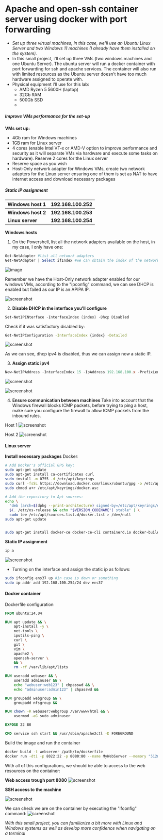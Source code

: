 # Apache and open-ssh container server using docker with port forwarding

-  *Set up three virtual machines, in this case, we'll use an Ubuntu Linux Server and two Windows 11 machines (I already have them installed on the system).*
- In this small project, I'll set up three VMs (two windows machines and one Ubuntu Server). The ubuntu server will run a docker container with port forwarding for ssh and apache services. The container will also run with limited resources as the Ubuntu server doesn't have too much hardware assigned to operate with.
- Physical equipment I'll use for this lab:
	- AMD Ryzen 5 5600H (laptop)
	- 32Gb RAM
	- 500Gb SSD
	- 

##### Improve VMs performance for the set-up
**VMs set up:**
- 4Gb ram for Windows machines
- 1GB ram for Linux server
- 4 cores (enable Intel VT-x or AMD-V option to improve performance and security as it will separate VMs via hardware and execute some tasks on hardware). Reserve 2 cores for the Linux server
- Reserve space as you wish
- Host-Only network adapter for Windows VMs, create two network adapters for the Linux server ensuring one of them is set as NAT to have internet access and download necessary packages 


##### Static IP assignment

| Windows host 1     | 192.168.100.252     |
| ------------------ | ------------------- |
| **Windows host 2** | **192.168.100.253** |
| **Linux server**   | **192.168.100.254** |

**Windows hosts**
1. On the Powershell, list all the network adapters available on the host, in my case, I only have one:
```powershell
Get-NetAdapter #list all network adapters
Get-NetAdapter | Select ifIndex #we can obtain the index of the network adapter we'll configure
```
	
![image](https://github.com/AElX01/Sysadmin-projects/blob/main/Images/Pasted%20image%2020240517151825.png?raw=true)

Remember we have the Host-Only network adapter enabled for our windows VMs, according to the "ipconfig" command, we can see DHCP is enabled but failed as our IP is an APIPA IP.
	
![screenshot](https://github.com/AElX01/Sysadmin-projects/blob/f97456b557cf50a6f0b801f9c7a835bddadf4138/Images/Pasted%20image%2020240517152049.png)


2. **Disable DHCP in the interface you'll configure**
```powershell
Set-NetIPINterface -InterfaceIndex {index} -Dhcp Disabled
```
Check if it was satisfactory disabled by:
```bash
Get-NetIPConfiguration -InterfaceIndex {index} -Detailed
```

![screenshot](https://github.com/AElX01/Sysadmin-projects/blob/f97456b557cf50a6f0b801f9c7a835bddadf4138/Images/Pasted%20image%2020240517153641.png)

As we can see, dhcp ipv4 is disabled, thus we can assign now a static IP.


3. **Assign static ipv4**
```powershell
New-NetIPAddress -InterfaceIndex 15 -IpAddress 192.168.100.x -PrefixLength 24
```

![screenshot](https://github.com/AElX01/Sysadmin-projects/blob/f97456b557cf50a6f0b801f9c7a835bddadf4138/Images/Pasted%20image%2020240517154327.png)

![screenshot](https://github.com/AElX01/Sysadmin-projects/blob/f97456b557cf50a6f0b801f9c7a835bddadf4138/Images/Pasted%20image%2020240517155041.png)


4. **Ensure communication between machines**
Take into account that the Windows firewall blocks ICMP packets, before trying to ping a host, make sure you configure the firewall to allow ICMP packets from the inbound rules.


Host 1
![screenshot](https://github.com/AElX01/Sysadmin-projects/blob/f97456b557cf50a6f0b801f9c7a835bddadf4138/Images/Pasted%20image%2020240517155935.png)

Host 2
![screenshot](https://github.com/AElX01/Sysadmin-projects/blob/f97456b557cf50a6f0b801f9c7a835bddadf4138/Images/Pasted%20image%2020240517160004.png)



#### Linux server

**Install necessary packages**
Docker:
```bash
# Add Docker's official GPG key:
sudo apt-get update
sudo apt-get install ca-certificates curl
sudo install -m 0755 -d /etc/apt/keyrings
sudo curl -fsSL https://download.docker.com/linux/ubuntu/gpg -o /etc/apt/keyrings/docker.asc
sudo chmod a+r /etc/apt/keyrings/docker.asc

# Add the repository to Apt sources:
echo \
  "deb [arch=$(dpkg --print-architecture) signed-by=/etc/apt/keyrings/docker.asc] https://download.docker.com/linux/ubuntu \
  $(. /etc/os-release && echo "$VERSION_CODENAME") stable" | \
  sudo tee /etc/apt/sources.list.d/docker.list > /dev/null
sudo apt-get update


sudo apt-get install docker-ce docker-ce-cli containerd.io docker-buildx-plugin docker-compose-plugin
```


**Static IP assignment**
```bash
ip a
```

![screenshot](https://github.com/AElX01/Sysadmin-projects/blob/f97456b557cf50a6f0b801f9c7a835bddadf4138/Images/Pasted%20image%2020240517160541.png)

- Turning on the interface and assign the static ip as follows:
```bash
sudo ifconfig ens37 up #in case is down or something
sudo ip addr add 192.168.100.254/24 dev ens37
```

#### Docker container

Dockerfile configuration
```dockerfile
FROM ubuntu:24.04

RUN apt update && \
	apt-install -y \
	net-tools \
	iputils-ping \
	curl \
	git \
	vim \
	apache2 \
	openssh-server \
	&& \
	rm -rf /var/lib/apt/lists

RUN useradd webuser && \
	useradd adminuser && \
	echo "webuser:web123" | chpasswd && \
	echo "adminuser:admin123" | chpasswd && 

RUN groupadd webgroup && \
	groupadd nfsgroup &&

RUN chown -R webuser:webgroup /var/www/html && \
	usermod -aG sudo adminuser

EXPOSE 22 80

CMD service ssh start && /usr/sbin/apache2ctl -D FOREGROUND
```


Build the image and run the container
```bash
docker build -t webserver /path/to/dockerfile
docker run -dti -p 8022:22 -p 8080:80 --name MyWebServer --memory "512m" --cpus="1" webserver #create docker container with port forwarding for http and ssh services, we also limit resources for the container
```


With all of this configurations, we should be able to access to the web resources on the container:

**Web access trough port 8080**
![screenshot](https://github.com/AElX01/Sysadmin-projects/blob/f97456b557cf50a6f0b801f9c7a835bddadf4138/Images/Pasted%20image%2020240518151941.png)

**SSH access to the machine**

![screenshot](https://github.com/AElX01/Sysadmin-projects/blob/f97456b557cf50a6f0b801f9c7a835bddadf4138/Images/Pasted%20image%2020240518152119.png)

We can check we are on the container by executing the "ifconfig" command:
![screenshot](https://github.com/AElX01/Sysadmin-projects/blob/f97456b557cf50a6f0b801f9c7a835bddadf4138/Images/Pasted%20image%2020240518152201.png)


*With this small project, you can familiarize a bit more with Linux and Windows systems as well as develop more confidence when navigating on a terminal*

